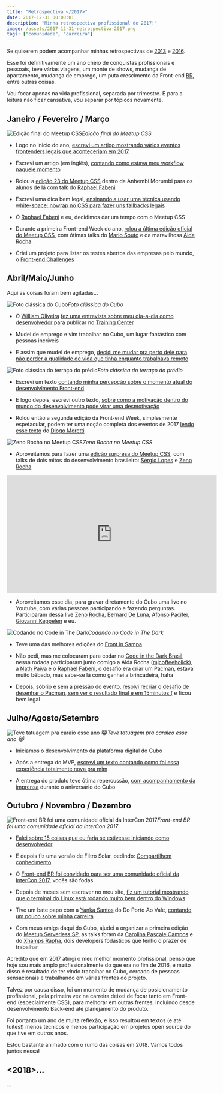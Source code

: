 ```yaml
---
title: "Retrospectiva </2017>"
date: 2017-12-31 00:00:01
description: "Minha retrospectiva profissional de 2017!"
image: /assets/2017-12-31-retrospectiva-2017.png
tags: ["comunidade", "carreira"]
---
```


Se quiserem podem acompanhar minhas retrospectivas de [2013](/blog/retrospectiva-2013) e [2016](/blog/retrospectiva-2016).

Esse foi definitivamente um ano cheio de conquistas profissionais e pessoais, teve várias viagens, um monte de shows, mudança de apartamento, mudança de emprego, um puta crescimento da Front-end [BR](https://github.com/frontendbr), entre outras coisas.

Vou focar apenas na vida profissional, separada por trimestre. E para a leitura não ficar cansativa, vou separar por tópicos novamente.

## Janeiro / Fevereiro / Março

![Edição final do Meetup CSS](assets/meetup-css-4.png)*Edição final do Meetup CSS*

* Logo no inicio do ano, [escrevi um artigo mostrando vários eventos frontenders legais que aconteceriam em 2017](https://medium.com/felipefialho/eventos-front-end-para-ir-em-2017-em-s%C3%A3o-paulo-72c8a88428fa)

* Escrevi um artigo (em inglês), [contando como estava meu workflow naquele momento](https://medium.com/felipefialho/my-day-to-day-as-front-end-developer-in-2017-6d68b5ac2055)

* Rolou a [edição 23 do Meetup CSS](https://www.meetup.com/CSS-SP/events/237412266/) dentro da Anhembi Morumbi para os alunos de lá com talk do [Raphael Fabeni](undefined)

* Escrevi uma dica bem legal, [ensinando a usar uma técnica usando white-space: nowrap no CSS para fazer uns fallbacks legais](/blog/css-usando-white-space-nowrap-para-fallbacks-incriveis)

* O [Raphael Fabeni](undefined) e eu, decidimos dar um tempo com o Meetup CSS

* Durante a primeira Front-end Week do ano, [rolou a última edição oficial do Meetup CSS](https://www.meetup.com/CSS-SP/events/237700174/), com ótimas talks do [Mario Souto](https://twitter.com/omariosouto) e da maravilhosa [Alda Rocha](https://twitter.com/mjcoffeeholick).

* Criei um projeto para listar os testes abertos das empresas pelo mundo, o [Front-end Challenges](https://github.com/LFeh/frontend-challenges)

## Abril/Maio/Junho

Aqui as coisas foram bem agitadas...

![Foto clássica do Cubo](assets/cubo.png)*Foto clássica do Cubo*

* O [William Oliveira](undefined) [fez uma entrevista sobre meu dia-a-dia como desenvolvedor](https://medium.com/trainingcenter/como-%C3%A9-trabalhar-como-desenvolvedor-front-end-por-felipe-fialho-1e3efbadef90) para publicar no [Training Center](undefined)

* Mudei de emprego e vim trabalhar no Cubo, um lugar fantástico com pessoas incríveis

* E assim que mudei de emprego, [decidi me mudar pra perto dele para não perder a qualidade de vida que tinha enquanto trabalhava remoto](/blog/uma-reflexao-sobre-salarios-valor-hora-e-qualidade-de-vida)

![Foto clássica do terraço do prédio](assets/ap.png)*Foto clássica do terraço do prédio*

* Escrevi um texto [contando minha percepção sobre o momento atual do desenvolvimento Front-end](https://medium.com/felipefialho/o-inicio-o-fim-e-o-meio-do-desenvolvimento-front-end-dfc5a123b90f)

* E logo depois, escrevi outro texto, [sobre como a motivação dentro do mundo do desenvolvimento pode virar uma desmotivação](https://medium.com/felipefialho/a-motiva%C3%A7%C3%A3o-desmotivacional-no-mundo-do-desenvolvimento-d0a9fcd47fd1)

* Rolou então a segunda edição da Front-end Week, simplesmente espetacular, podem ter uma noção completa dos eventos de 2017 [lendo esse texto](https://medium.com/@diogomoretti/2017-o-ano-mais-intenso-da-minha-vida-dd886c334266) do [Diogo Moretti](undefined)

![Zeno Rocha no Meetup CSS](assets/meetup-css-3.png)*Zeno Rocha no Meetup CSS*

* Aproveitamos para fazer uma [edição surpresa do Meetup CSS](https://www.meetup.com/CSS-SP/events/239847887/), com talks de dois mitos do desenvolvimento brasileiro: [Sérgio Lopes](undefined) e [Zeno Rocha](undefined)

<iframe width="560" height="315" src="https://www.youtube.com/embed/aJtJHhw72YE" frameborder="0" allow="accelerometer; autoplay; encrypted-media; gyroscope; picture-in-picture" allowfullscreen></iframe>

* Aproveitamos esse dia, para gravar diretamente do Cubo uma live no Youtube, com várias pessoas participando e fazendo perguntas. Participaram dessa live [Zeno Rocha](undefined), [Bernard De Luna](undefined), [Afonso Pacifer](undefined), [Giovanni Keppelen](undefined) e eu.

![Codando no Code in The Dark](assets/code-in-the-dark.png)*Codando no Code in The Dark*

* Teve uma das melhores edições do [Front in Sampa](http://frontinsampa.com.br/)

* Não pedi, mas me colocaram para codar no [Code in the Dark Brasil](http://www.codeinthedark.com.br/), nessa rodada participaram junto comigo a Alda Rocha ([mjcoffeeholick](undefined)), a [Nath Paiva](undefined) e o [Raphael Fabeni](undefined), o desafio era criar um Pacman, estava muito bêbado, mas sabe-se lá como ganhei a brincadeira, haha

* Depois, sóbrio e sem a pressão do evento, [resolvi recriar o desafio de desenhar o Pacman, sem ver o resultado final e em 15minutos (](https://codepen.io/LFeh/pen/eRrRgm) e ficou bem legal

## Julho/Agosto/Setembro

![Teve tatuagem pra caraio esse ano 😹](assets/tattoo.png)*Teve tatuagem pra caraleo esse ano 😹*

* Iniciamos o desenvolvimento da plataforma digital do Cubo

* Após a entrega do MVP, [escrevi um texto contando como foi essa experiência totalmente nova pra mim](https://medium.com/cubo-digital/como-foi-trabalhar-no-meu-primeiro-produto-e-a-sensa%C3%A7%C3%A3o-de-entregar-o-mvp-a05a3e550358)

* A entrega do produto teve ótima repercussão, [com acompanhamento da imprensa](https://l.facebook.com/l.php?u=http%3A%2F%2Frevistapegn.globo.com%2FTecnologia%2Fnoticia%2F2017%2F09%2Fcubo-cria-plataforma-digital-para-expandir-atuacao.html&h=ATPRK4qIZKcVJ2eluIozs8eb8Yugm2zs9disW-NQaNK7dSXs0SQ3Pu-KYCJ2hLfA2YThzzI0cJItximaGOMKpeEKGj7MvhT9o5qHgNE9B5D2c1G2Fmzg1dbC6krO-gBcpWGc4eF04RQeCgqbKeZAO8v-ecNnRAvgClpRhoAo8VeGfShSMrQj1Mc4e4m0lCfmTEe8Jb5b9nEJp1WJXf98oC2TLHV1OvkdeMK5pZlMUn0QhgLlJgERPYQu7rJC_nWVq_-Plll6aJQVIGyStaxH6FxodxqCOkcZKy1Jl5wcIQqLJXvh_EY) durante o aniversário do Cubo

## Outubro / Novembro / Dezembro

![Front-end BR foi uma comunidade oficial da InterCon 2017](assets/frontend-br-2.png)*Front-end BR foi uma comunidade oficial da InterCon 2017*

* [Falei sobre 15 coisas que eu faria se estivesse iniciando como desenvolvedor](https://medium.com/felipefialho/15-coisas-que-faria-se-estivesse-iniciando-minha-carreira-como-desenvolvedor-9fdd0c17b473)

* E depois fiz uma versão de Filtro Solar, pedindo: [Compartilhem conhecimento](https://medium.com/felipefialho/desenvolvedoras-e-desenvolvedores-do-meu-brasil-compartilhem-conhecimento-cff5f13d6a67)

* O [Front-end BR foi convidado para ser uma comunidade oficial da InterCon 2017](https://github.com/frontendbr/forum/issues/777), vocês são fodas

* Depois de meses sem escrever no meu site, [fiz um tutorial mostrando que o terminal do Linux está rodando muito bem dentro do Windows](/blog/usando-o-terminal-do-linux-no-windows)

* Tive um bate papo com a [Yanka Santos](undefined) do Do Porto Ao Vale, [contando um pouco sobre minha carreira](https://soundcloud.com/yankasantos/dvp05-felipe-fialho?in=yankasantos%2Fsets%2Fdoportoaovale)

* Com meus amigs daqui do Cubo, ajudei a organizar a primeira edição do [Meetup Serverless SP](https://github.com/cubonetwork/meetup-serverless-sp), as talks foram da [Carolina Pascale Campos](undefined) e do [Xhamps Rapha](undefined), dois developers fodásticos que tenho o prazer de trabalhar

Acredito que em 2017 atingi o meu melhor momento profissional, penso que hoje sou mais amplo profissionalmente do que era no fim de 2016, e muito disso é resultado de ter vindo trabalhar no Cubo, cercado de pessoas sensacionais e trabalhando em várias frentes do projeto.

Talvez por causa disso, foi um momento de mudança de posicionamento profissional, pela primeira vez na carreira deixei de focar tanto em Front-end (especialmente CSS), para melhorar em outras frentes, incluindo desde desenvolvimento Back-end até planejamento do produto.

Foi portanto um ano de muita reflexão, e isso resultou em textos (e até tuites!) menos técnicos e menos participação em projetos open source do que tive em outros anos.

Estou bastante animado com o rumo das coisas em 2018. Vamos todos juntos nessa!

## <2018>...

...
